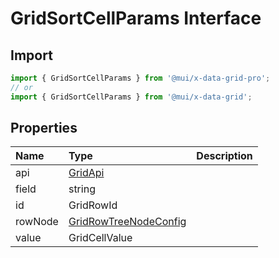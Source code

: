 # GridSortCellParams Interface

<p class="description"></p>

## Import

```js
import { GridSortCellParams } from '@mui/x-data-grid-pro';
// or
import { GridSortCellParams } from '@mui/x-data-grid';
```

## Properties

| Name                                   | Type                                                                                              | Description |
| :------------------------------------- | :------------------------------------------------------------------------------------------------ | :---------- |
| <span class="prop-name">api</span>     | <span class="prop-type">[GridApi](/api/data-grid/grid-api/)</span>                                |             |
| <span class="prop-name">field</span>   | <span class="prop-type">string</span>                                                             |             |
| <span class="prop-name">id</span>      | <span class="prop-type">GridRowId</span>                                                          |             |
| <span class="prop-name">rowNode</span> | <span class="prop-type">[GridRowTreeNodeConfig](/api/data-grid/grid-row-tree-node-config/)</span> |             |
| <span class="prop-name">value</span>   | <span class="prop-type">GridCellValue</span>                                                      |             |
